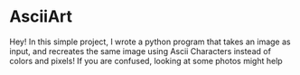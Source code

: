 # AsciiArt

Hey! In this simple project, I wrote a python program that takes an image as input, and recreates the same image using Ascii Characters instead of colors and pixels! If you are confused, looking at some photos might help
